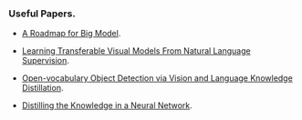 ### Useful Papers.

* [A Roadmap for Big Model](https://arxiv.org/abs/2203.14101).

* [Learning Transferable Visual Models From Natural Language Supervision](https://arxiv.org/abs/2103.00020).

* [Open-vocabulary Object Detection via Vision and Language Knowledge Distillation](https://arxiv.org/abs/2104.13921).

* [Distilling the Knowledge in a Neural Network](https://arxiv.org/abs/1503.02531).
